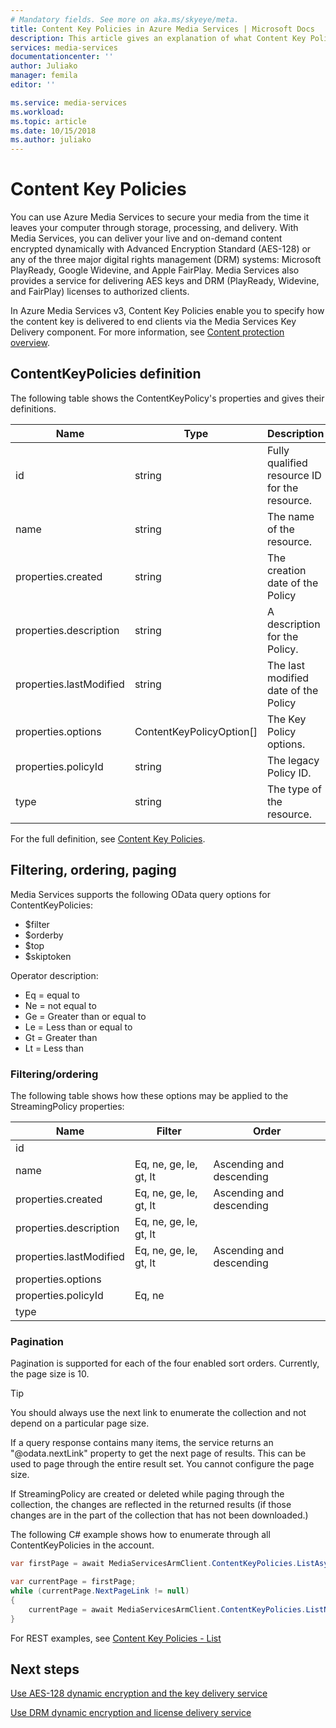 ```yaml
---
# Mandatory fields. See more on aka.ms/skyeye/meta.
title: Content Key Policies in Azure Media Services | Microsoft Docs
description: This article gives an explanation of what Content Key Policies are, and how they are used by Azure Media Services.
services: media-services
documentationcenter: ''
author: Juliako
manager: femila
editor: ''

ms.service: media-services
ms.workload: 
ms.topic: article
ms.date: 10/15/2018
ms.author: juliako
---
```


# Content Key Policies

You can use Azure Media Services to secure your media from the time it leaves your computer through storage, processing, and delivery. With Media Services, you can deliver your live and on-demand content encrypted dynamically with Advanced Encryption Standard (AES-128) or any of the three major digital rights management (DRM) systems: Microsoft PlayReady, Google Widevine, and Apple FairPlay. Media Services also provides a service for delivering AES keys and DRM (PlayReady, Widevine, and FairPlay) licenses to authorized clients.

In Azure Media Services v3, Content Key Policies enable you to specify how the content key is delivered to end clients via the Media Services Key Delivery component. For more information, see [Content protection overview](content-protection-overview.md).

## ContentKeyPolicies definition

The following table shows the ContentKeyPolicy's properties and gives their definitions.

|Name|Type|Description|
|---|---|---|
|id|string|Fully qualified resource ID for the resource.|
|name|string|The name of the resource.|
|properties.created	|string|The creation date of the Policy|
|properties.description	|string|A description for the Policy.|
|properties.lastModified	|string|The last modified date of the Policy|
|properties.options	|ContentKeyPolicyOption[]|The Key Policy options.|
|properties.policyId	|string|The legacy Policy ID.|
|type	|string|The type of the resource.|

For the full definition, see [Content Key Policies](https://docs.microsoft.com/rest/api/media/contentkeypolicies).

## Filtering, ordering, paging

Media Services supports the following OData query options for ContentKeyPolicies: 

* $filter 
* $orderby 
* $top 
* $skiptoken 

Operator description:

* Eq = equal to
* Ne = not equal to
* Ge = Greater than or equal to
* Le = Less than or equal to
* Gt = Greater than
* Lt = Less than

### Filtering/ordering

The following table shows how these options may be applied to the StreamingPolicy properties: 

|Name|Filter|Order|
|---|---|---|
|id|||
|name|Eq, ne, ge, le, gt, lt|Ascending and descending|
|properties.created	|Eq, ne, ge, le,  gt, lt|Ascending and descending|
|properties.description	|Eq, ne, ge, le, gt, lt||
|properties.lastModified	|Eq, ne, ge, le, gt, lt|Ascending and descending|
|properties.options	|||
|properties.policyId	|Eq, ne||
|type	|||

### Pagination

Pagination is supported for each of the four enabled sort orders. Currently, the page size is 10.

> [!TIP]
> You should always use the next link to enumerate the collection and not depend on a particular page size.

If a query response contains many items, the service returns an "\@odata.nextLink" property to get the next page of results. This can be used to page through the entire result set. You cannot configure the page size. 

If StreamingPolicy are created or deleted while paging through the collection, the changes are reflected in the returned results (if those changes are in the part of the collection that has not been downloaded.) 

The following C# example shows how to enumerate through all ContentKeyPolicies in the account.

```csharp
var firstPage = await MediaServicesArmClient.ContentKeyPolicies.ListAsync(CustomerResourceGroup, CustomerAccountName);

var currentPage = firstPage;
while (currentPage.NextPageLink != null)
{
    currentPage = await MediaServicesArmClient.ContentKeyPolicies.ListNextAsync(currentPage.NextPageLink);
}
```

For REST examples, see [Content Key Policies - List](https://docs.microsoft.com/rest/api/media/contentkeypolicies/contentkeypolicies_list)

## Next steps

[Use AES-128 dynamic encryption and the key delivery service](protect-with-aes128.md)

[Use DRM dynamic encryption and license delivery service](protect-with-drm.md)
